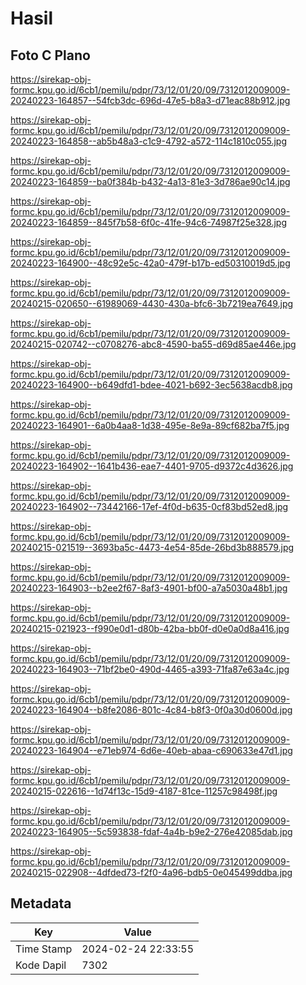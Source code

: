 # Hasil

## Foto C Plano

https://sirekap-obj-formc.kpu.go.id/6cb1/pemilu/pdpr/73/12/01/20/09/7312012009009-20240223-164857--54fcb3dc-696d-47e5-b8a3-d71eac88b912.jpg

https://sirekap-obj-formc.kpu.go.id/6cb1/pemilu/pdpr/73/12/01/20/09/7312012009009-20240223-164858--ab5b48a3-c1c9-4792-a572-114c1810c055.jpg

https://sirekap-obj-formc.kpu.go.id/6cb1/pemilu/pdpr/73/12/01/20/09/7312012009009-20240223-164859--ba0f384b-b432-4a13-81e3-3d786ae90c14.jpg

https://sirekap-obj-formc.kpu.go.id/6cb1/pemilu/pdpr/73/12/01/20/09/7312012009009-20240223-164859--845f7b58-6f0c-41fe-94c6-74987f25e328.jpg

https://sirekap-obj-formc.kpu.go.id/6cb1/pemilu/pdpr/73/12/01/20/09/7312012009009-20240223-164900--48c92e5c-42a0-479f-b17b-ed50310019d5.jpg

https://sirekap-obj-formc.kpu.go.id/6cb1/pemilu/pdpr/73/12/01/20/09/7312012009009-20240215-020650--61989069-4430-430a-bfc6-3b7219ea7649.jpg

https://sirekap-obj-formc.kpu.go.id/6cb1/pemilu/pdpr/73/12/01/20/09/7312012009009-20240215-020742--c0708276-abc8-4590-ba55-d69d85ae446e.jpg

https://sirekap-obj-formc.kpu.go.id/6cb1/pemilu/pdpr/73/12/01/20/09/7312012009009-20240223-164900--b649dfd1-bdee-4021-b692-3ec5638acdb8.jpg

https://sirekap-obj-formc.kpu.go.id/6cb1/pemilu/pdpr/73/12/01/20/09/7312012009009-20240223-164901--6a0b4aa8-1d38-495e-8e9a-89cf682ba7f5.jpg

https://sirekap-obj-formc.kpu.go.id/6cb1/pemilu/pdpr/73/12/01/20/09/7312012009009-20240223-164902--1641b436-eae7-4401-9705-d9372c4d3626.jpg

https://sirekap-obj-formc.kpu.go.id/6cb1/pemilu/pdpr/73/12/01/20/09/7312012009009-20240223-164902--73442166-17ef-4f0d-b635-0cf83bd52ed8.jpg

https://sirekap-obj-formc.kpu.go.id/6cb1/pemilu/pdpr/73/12/01/20/09/7312012009009-20240215-021519--3693ba5c-4473-4e54-85de-26bd3b888579.jpg

https://sirekap-obj-formc.kpu.go.id/6cb1/pemilu/pdpr/73/12/01/20/09/7312012009009-20240223-164903--b2ee2f67-8af3-4901-bf00-a7a5030a48b1.jpg

https://sirekap-obj-formc.kpu.go.id/6cb1/pemilu/pdpr/73/12/01/20/09/7312012009009-20240215-021923--f990e0d1-d80b-42ba-bb0f-d0e0a0d8a416.jpg

https://sirekap-obj-formc.kpu.go.id/6cb1/pemilu/pdpr/73/12/01/20/09/7312012009009-20240223-164903--71bf2be0-490d-4465-a393-71fa87e63a4c.jpg

https://sirekap-obj-formc.kpu.go.id/6cb1/pemilu/pdpr/73/12/01/20/09/7312012009009-20240223-164904--b8fe2086-801c-4c84-b8f3-0f0a30d0600d.jpg

https://sirekap-obj-formc.kpu.go.id/6cb1/pemilu/pdpr/73/12/01/20/09/7312012009009-20240223-164904--e71eb974-6d6e-40eb-abaa-c690633e47d1.jpg

https://sirekap-obj-formc.kpu.go.id/6cb1/pemilu/pdpr/73/12/01/20/09/7312012009009-20240215-022616--1d74f13c-15d9-4187-81ce-11257c98498f.jpg

https://sirekap-obj-formc.kpu.go.id/6cb1/pemilu/pdpr/73/12/01/20/09/7312012009009-20240223-164905--5c593838-fdaf-4a4b-b9e2-276e42085dab.jpg

https://sirekap-obj-formc.kpu.go.id/6cb1/pemilu/pdpr/73/12/01/20/09/7312012009009-20240215-022908--4dfded73-f2f0-4a96-bdb5-0e045499ddba.jpg


## Metadata

| Key        | Value               |
| ---------- | ------------------- |
| Time Stamp | 2024-02-24 22:33:55 |
| Kode Dapil | 7302                |



